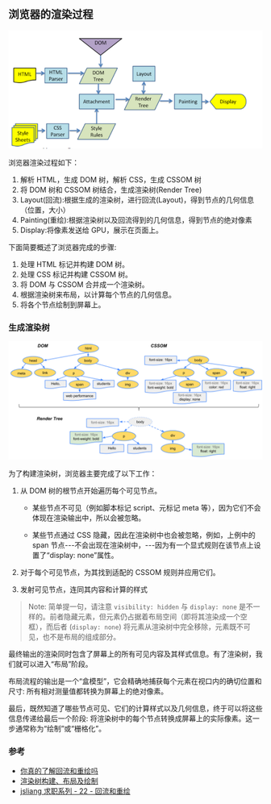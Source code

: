 ## 浏览器的渲染过程

![渲染过程](./渲染机制/渲染过程.png)

浏览器渲染过程如下：

1. 解析 HTML，生成 DOM 树，解析 CSS，生成 CSSOM 树
2. 将 DOM 树和 CSSOM 树结合，生成渲染树(Render Tree)
3. Layout(回流):根据生成的渲染树，进行回流(Layout)，得到节点的几何信息（位置，大小）
4. Painting(重绘):根据渲染树以及回流得到的几何信息，得到节点的绝对像素
5. Display:将像素发送给 GPU，展示在页面上。

下面简要概述了浏览器完成的步骤:

1. 处理 HTML 标记并构建 DOM 树。
2. 处理 CSS 标记并构建 CSSOM 树。
3. 将 DOM 与 CSSOM 合并成一个渲染树。
4. 根据渲染树来布局，以计算每个节点的几何信息。
5. 将各个节点绘制到屏幕上。

### 生成渲染树

![渲染树](./渲染机制/渲染树.png)

为了构建渲染树，浏览器主要完成了以下工作：

1. 从 DOM 树的根节点开始遍历每个可见节点。

   - 某些节点不可见（例如脚本标记 script、元标记 meta 等），因为它们不会体现在渲染输出中，所以会被忽略。

   - 某些节点通过 CSS 隐藏，因此在渲染树中也会被忽略，例如，上例中的 span 节点---不会出现在渲染树中，---因为有一个显式规则在该节点上设置了“display: none”属性。

2. 对于每个可见节点，为其找到适配的 CSSOM 规则并应用它们。

3. 发射可见节点，连同其内容和计算的样式

> Note: 简单提一句，请注意 `visibility: hidden` 与 `display: none` 是不一样的。前者隐藏元素，但元素仍占据着布局空间（即将其渲染成一个空框），而后者 (`display: none`) 将元素从渲染树中完全移除，元素既不可见，也不是布局的组成部分。

最终输出的渲染同时包含了屏幕上的所有可见内容及其样式信息。有了渲染树，我们就可以进入“布局”阶段。

布局流程的输出是一个“盒模型”，它会精确地捕获每个元素在视口内的确切位置和尺寸: 所有相对测量值都转换为屏幕上的绝对像素。

最后，既然知道了哪些节点可见、它们的计算样式以及几何信息，终于可以将这些信息传递给最后一个阶段: 将渲染树中的每个节点转换成屏幕上的实际像素。这一步通常称为“绘制”或“栅格化”。

### 参考

- [你真的了解回流和重绘吗](https://segmentfault.com/a/1190000017329980)
- [渲染树构建、布局及绘制](https://developers.google.com/web/fundamentals/performance/critical-rendering-path/render-tree-construction?hl=zh-cn)
- [jsliang 求职系列 - 22 - 回流和重绘](https://leetcode-cn.com/circle/discuss/1T3AR7/)
